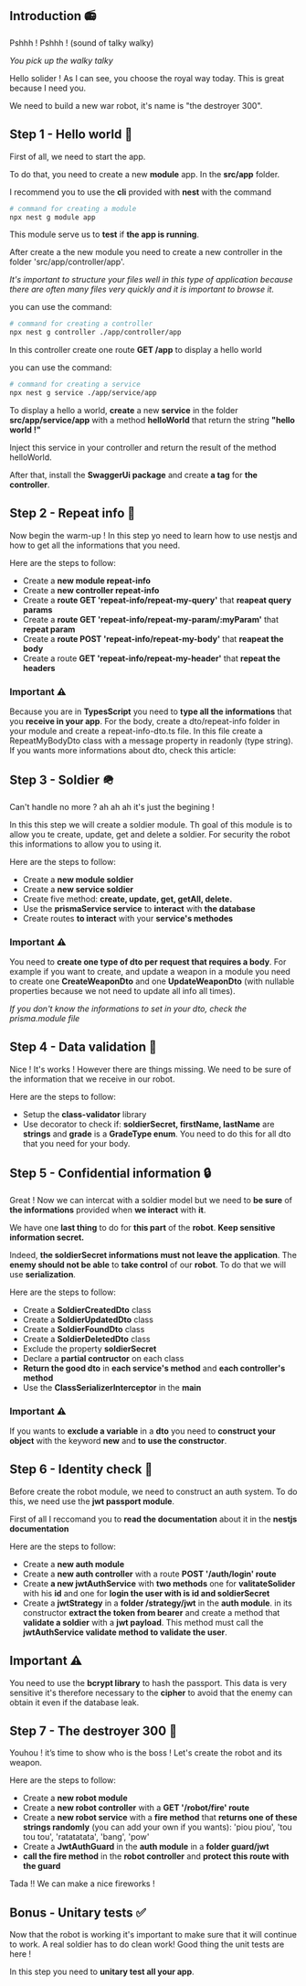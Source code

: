 ## Introduction 📻

Pshhh ! Pshhh ! (sound of talky walky)

*You pick up the walky talky*

Hello solider ! As I can see, you choose the royal way today. This is great because I need you.

We need to build a new war robot, it's name is "the destroyer 300".

## Step 1 - Hello world 👋

First of all, we need to start the app. 

To do that, you need to create a new **module** app. In the **src/app** folder.

I recommend you to use the **cli** provided with **nest** with the command

```bash
# command for creating a module
npx nest g module app
```

This module serve us to **test** if **the app is running**.

After create a the new module you need to create a new controller in the folder 'src/app/controller/app'.

*It's important to structure your files well in this type of application because there are often many files very quickly and it is important to browse it.*

you can use the command:
```bash
# command for creating a controller
npx nest g controller ./app/controller/app
```

In this controller create one route **GET /app** to display a hello world

you can use the command:
```bash
# command for creating a service
npx nest g service ./app/service/app
```

To display a hello a world, **create** a new **service** in the folder **src/app/service/app** with a method **helloWorld** that return the string **"hello world !"**

Inject this service in your controller and return the result of the method helloWorld.

After that, install the **SwaggerUi package** and create **a tag** for **the controller**.

## Step 2 - Repeat info 🦜

Now begin the warm-up ! In this step yo need to learn how to use nestjs and how to get all the informations that you need.


Here are the steps to follow:
- Create a **new module repeat-info**
- Create a **new controller repeat-info**
- Create a **route GET 'repeat-info/repeat-my-query'** that **reapeat query params**
- Create a **route GET 'repeat-info/repeat-my-param/:myParam'** that **repeat param**
- Create a **route POST 'repeat-info/repeat-my-body'** that **reapeat the body**
- Create a route **GET 'repeat-info/repeat-my-header'** that **repeat the headers**


### Important ⚠️

Because you are in **TypesScript** you need to **type all the informations** that you **receive in your app**. For the body, create a dto/repeat-info folder in your module and create a repeat-info-dto.ts file. In this file create a RepeatMyBodyDto class with a message property in readonly (type string). If you wants more informations about dto, check this article: 


## Step 3 - Soldier 🪖

Can't handle no more ? ah ah ah it's just the begining ! 

In this this step we will create a soldier module. Th goal of this module is to allow you te create, update, get and delete a soldier. For security the robot this informations to allow you to using it.

Here are the steps to follow:
-  Create a **new module soldier** 
-  Create a **new service soldier** 
-  Create five method: **create, update, get, getAll, delete.**
-  Use the **prismaService service** to **interact** with **the database**
-  Create routes **to interact** with your **service's methodes**

### Important ⚠️

You need to **create one type of dto per request that requires a body**. For example if you want to create, and update a weapon in a module you need to create one **CreateWeaponDto** and one **UpdateWeaponDto** (with nullable properties because we not need to update all info all times).

*If you don't know the informations to set in your dto, check the prisma.module file*


## Step 4 - Data validation 👮

Nice ! It's works ! However there are things missing. We need to be sure of the information that we receive in our robot.

Here are the steps to follow:
- Setup the **class-validator** library
- Use decorator to check if: **soldierSecret, firstName, lastName** are **strings** and **grade** is a **GradeType enum**. You need to do this for all dto that you need for your body.


## Step 5 - Confidential information 🔒

Great ! Now we can intercat with a soldier model but we need to **be sure** of **the informations** provided when **we interact** with **it**. 

We have one **last thing** to do for **this part** of the **robot**. **Keep sensitive information secret.**

Indeed, **the soldierSecret informations must not leave the application**.
The **enemy should not be able** to **take control** of our **robot**. To do that we will use **serialization**.


Here are the steps to follow:
- Create a **SoldierCreatedDto** class
- Create a **SoldierUpdatedDto** class
- Create a **SoldierFoundDto** class
- Create a **SoldierDeletedDto** class
- Exclude the property **soldierSecret**
- Declare a **partial contructor** on each class
- **Return the good dto** in **each service's method** and **each controller's method**
- Use the **ClassSerializerInterceptor** in the **main**


### Important ⚠️

If you wants to **exclude a variable** in a **dto** you need to **construct your object** with the keyword **new** and **to use the constructor**.  

## Step 6 - Identity check 🛂

Before create the robot module, we need to construct an auth system. To do this, we need use the **jwt passport module**. 

First of all I reccomand you to **read the documentation** about it in the **nestjs documentation**

Here are the steps to follow:
- Create a **new auth module**
- Create a **new auth controller** with a route **POST '/auth/login' route**
- Create **a new jwtAuthService** with **two methods** one for **valitateSolider** with his **id** and one for **login the user with is id and soldierSecret**
- Create a **jwtStrategy** in a **folder /strategy/jwt** in the **auth module**. in its constructor **extract the token from bearer** and create a method that **validate a soldier** with a **jwt payload**. This method must call the **jwtAuthService validate method to validate the user**.


## Important ⚠️

You need to use the **bcrypt library** to hash the passport. This data is very sensitive it's therefore necessary to the **cipher** to avoid that the enemy can obtain it even if the database leak.

## Step 7 - The destroyer 300 🤖

Youhou ! it’s time to show who is the boss ! Let's create the robot and its weapon.

Here are the steps to follow:
- Create a **new robot module**
- Create a **new robot controller** with a **GET '/robot/fire' route**
- Create a **new robot service** with a **fire method** that **returns one of these strings randomly** (you can add your own if you wants): 'piou piou', 'tou tou tou', 'ratatatata', 'bang', 'pow'
- Create a **JwtAuthGuard** in the **auth module** in a **folder guard/jwt**
- **call the fire method** in the **robot controller** and **protect this route with the guard**


Tada !! We can make a nice fireworks !

## Bonus - Unitary tests ✅

Now that the robot is working it's important to make sure that it will continue to work. A real soldier has to do clean work! Good thing the unit tests are here !

In this step you need to **unitary test all your app**. 